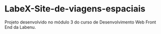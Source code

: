 # LabeX-Site-de-viagens-espaciais
Projeto desenvolvido no módulo 3 do curso de Desenvolvimento Web Front End da Labenu.
